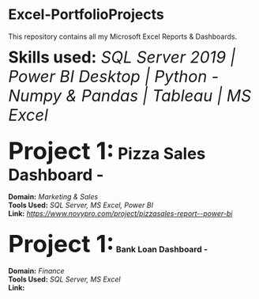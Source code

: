 # Excel-PortfolioProjects
This repository contains all my Microsoft Excel Reports &amp; Dashboards.

<font size=6><b>Skills used:</b> <i> SQL Server 2019 | Power BI Desktop | Python - Numpy & Pandas | Tableau | MS Excel </i>

### <font size=7><b>Project 1:</b></font> <b>Pizza Sales Dashboard - </b></font> <br>
<b>Domain:</b> <i>Marketing & Sales</i><br>
<b>Tools Used:</b> <i>SQL Server, MS Excel, Power BI</i><br>
<b>Link:</b> <i>https://www.novypro.com/project/pizzasales-report--power-bi</i>


### <font size=7><b>Project 1:</b></font> <b>Bank Loan Dashboard - </b></font> <br>
<b>Domain:</b> <i>Finance</i><br>
<b>Tools Used:</b> <i>SQL Server, MS Excel</i><br>
<b>Link:</b> <i></i>

